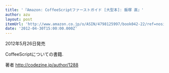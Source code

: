 ```yaml
---
title: '『Amazon: CoffeeScriptファーストガイド [大型本]: 飯塚 直』'
author: azu
layout: post
itemUrl: 'http://www.amazon.co.jp/o/ASIN/4798125997/book042-22/ref=nosim'
date: '2012-04-30T15:00:00.000Z'
---
```

2012年5月26日発売

CoffeeScriptについての書籍.

著者 http://codezine.jp/author/1288
